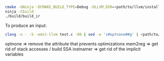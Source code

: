 ```bash
cmake -GNinja -DCMAKE_BUILD_TYPE=Debug -DLLVM_DIR=<path/to/llvm/install>/lib/cmake/llvm -Bbuild .
ninja -Cbuild
./build/build_ir
```

To produce an input:
```bash
clang -o - -S -emit-llvm test.c -O0 | sed -e 's#optnone##g' | <path/to/llvm/build>/bin/opt -S -passes=mem2reg,instnamer > input.ll
```

optnone => remove the attribute that prevents optimizations
mem2reg => get rid of stack accesses / build SSA
instnamer => get rid of the implicit variables
